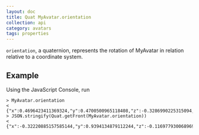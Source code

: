 ```yaml
---
layout: doc
title: Quat MyAvatar.orientation
collection: api
category: avatars
tags: properties
---
```


`orientation`, a quaternion, represents the rotation of MyAvatar in relation relative to a coordinate system. 

## Example

Using the JavaScript Console, run 

```
> MyAvatar.orientation
< {"x":0.4696423411369324,"y":0.4700500965118408,"z":-0.3286990225315094,"w":0.6711527109146118}
> JSON.stringify(Quat.getFront(MyAvatar.orientation))
< {"x":-0.32220885157585144,"y":0.9394134879112244,"z":-0.11697793006896973}
```